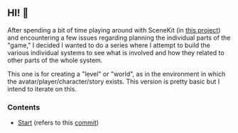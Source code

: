 ## HI! 👋

After spending a bit of time playing around with SceneKit (in [this project](https://louisfoster.github.io/ubiquitous-succotash/)) and encountering a few issues regarding planning the individual parts of the "game," I decided I wanted to do a series where I attempt to build the various individual systems to see what is involved and how they related to other parts of the whole system.

This one is for creating a "level" or "world", as in the environment in which the avatar/player/character/story exists. This version is pretty basic but I intend to iterate on this.


### Contents

- [Start](./start) (refers to this [commit](https://github.com/louisfoster/ios-test-level-map-1/commit/16342c72dc3a744084c1dfd54a84f2d0146f3361))
